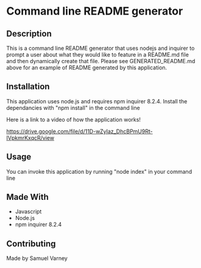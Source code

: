 
  # Command line README generator

  ## Description
  This is a command line README generator that uses nodejs and inquirer to prompt a user about what they would like to feature in a README.md file and then dynamically create that file. Please see GENERATED_README.md above for an example of README generated by this application.

  ## Installation
  This application uses node.js and requires npm inquirer 8.2.4. Install the dependancies with "npm install" in the command line

  Here is a link to a video of how the application works!

  https://drive.google.com/file/d/11D-wZyIaz_DhcBPmU9Rt-IVpkmrKxqcR/view

  ## Usage
  You can invoke this application by running "node index" in your command line

  ## Made With
  * Javascript
  * Node.js
  * npm inquirer 8.2.4
  
  ## Contributing
  Made by Samuel Varney

  

